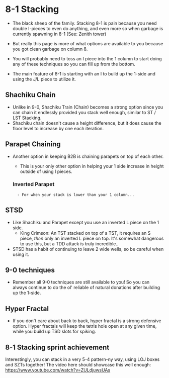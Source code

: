 # 8-1 Stacking
- The black sheep of the family. Stacking 8-1 is pain because you need double I-pieces to even do anything, and even more so when garbage is currently spawning in 8-1 (See: Zenith tower)
- But really this page is more of what options are available to you because you got clean garbage on column 8.

- You will probably need to toss an I piece into the 1 column to start doing any of these techniques so you can fill up from the bottom.
- The main feature of 8-1 is starting with an I to build up the 1-side and using the J/L piece to utilize it.

## Shachiku Chain
- Unlike in 9-0, Shachiku Train (Chain) becomes a strong option since you can chain it endlessly provided you stack well enough, similar to ST / LST Stacking.
- Shachiku chain doesn't cause a height difference, but it does cause the floor level to increase by one each iteration.

## Parapet Chaining
- Another option in keeping B2B is chaining parapets on top of each other.
    - This is your only other option in helping your 1 side increase in height outside of using I pieces.

    ### Inverted Parapet
        - For when your stack is lower than your 1 column...

## STSD
- Like Shachiku and Parapet except you use an inverted L piece on the 1 side.
    - King Crimson: An TST stacked on top of a TST, it requires an S piece, *then* only an inverted L piece on top. It's somewhat dangerous to use this, but a TDD attack is truly incredible..
- STSD has a habit of continuing to leave 2 wide wells, so be careful when using it.

## 9-0 techniques
- Remember all 9-0 techniques are still available to you! So you can always continue to do the ol' reliable of natural donations after building up the 1-side.

## Hyper Fractal
- If you don't care about back to back, hyper fractal is a strong defensive option. Hyper fractals will keep the tetris hole open at any given time, while you build up TSD slots for spiking.

## 8-1 Stacking sprint achievement
Interestingly, you can stack in a very 5-4 pattern-ny way, using LOJ boxes and SZTs together! The video here should showcase this well enough:
https://www.youtube.com/watch?v=ZULdjuwsUAs